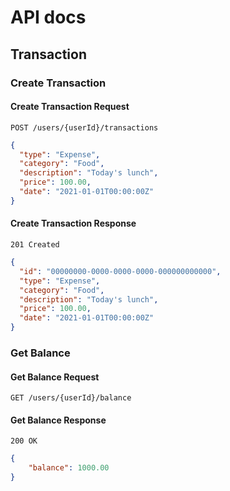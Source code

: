 # API docs

## Transaction

### Create Transaction

#### Create Transaction Request

```http request
POST /users/{userId}/transactions
```

```json
{
  "type": "Expense",
  "category": "Food",
  "description": "Today's lunch",
  "price": 100.00,
  "date": "2021-01-01T00:00:00Z"
}
```

#### Create Transaction Response

```http
201 Created
```

```json
{
  "id": "00000000-0000-0000-0000-000000000000",
  "type": "Expense",
  "category": "Food",
  "description": "Today's lunch",
  "price": 100.00,
  "date": "2021-01-01T00:00:00Z"
}
```

### Get Balance

#### Get Balance Request

```http request
GET /users/{userId}/balance
```

#### Get Balance Response

```http
200 OK
```

```json
{
    "balance": 1000.00
}
```
